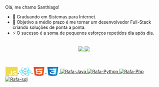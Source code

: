 Olá, me chamo Santhiago!


- 🔭 Graduando em Sistemas para Internet.
- 🌱 Objetivo a médio prazo é me tornar um desenvolvedor Full-Stack criando soluções de ponta a ponta.
- ⚡ O sucesso é a soma de pequenos esforços repetidos dia após dia.

##
 

<div align="center">
  <a href="https://github.com/Santhiago17">
  <img height="180em" src="https://github-readme-stats.vercel.app/api?username=Santhiago17&show_icons=true&theme=dark&include_all_commits=true&count_private=true"/>
  <img height="180em" src="https://github-readme-stats.vercel.app/api/top-langs/?username=Santhiago17&layout=compact&langs_count=7&theme=dark"/>
</div>
 
 ##

</div>
<div style="display: inline_block"><br>
  <img align="center" alt="Rafa-Js" height="30" width="40" src="https://raw.githubusercontent.com/devicons/devicon/master/icons/javascript/javascript-plain.svg">
  <img align="center" alt="Rafa-React" height="30" width="40" src="https://raw.githubusercontent.com/devicons/devicon/master/icons/react/react-original.svg">
  <img align="center" alt="Rafa-HTML" height="30" width="40" src="https://raw.githubusercontent.com/devicons/devicon/master/icons/html5/html5-original.svg">
  <img align="center" alt="Rafa-CSS" height="30" width="40" src="https://raw.githubusercontent.com/devicons/devicon/master/icons/css3/css3-original.svg">
  <img align="center" alt="Rafa-Java" height="40" width="40" src="https://cdn.jsdelivr.net/gh/devicons/devicon/icons/java/java-original.svg">
  <img align="center" alt="Rafa-Python" height="40" width="40" src="https://cdn.jsdelivr.net/gh/devicons/devicon/icons/python/python-original.svg">
  <img align="center" alt="Rafa-Php" height="40" width="40" src="https://cdn.jsdelivr.net/gh/devicons/devicon/icons/php/php-original.svg">
  <img align="center" alt="Rafa-sql" height="40" width="40" src="https://cdn.jsdelivr.net/gh/devicons/devicon/icons/mysql/mysql-original.svg">


  
</div>

